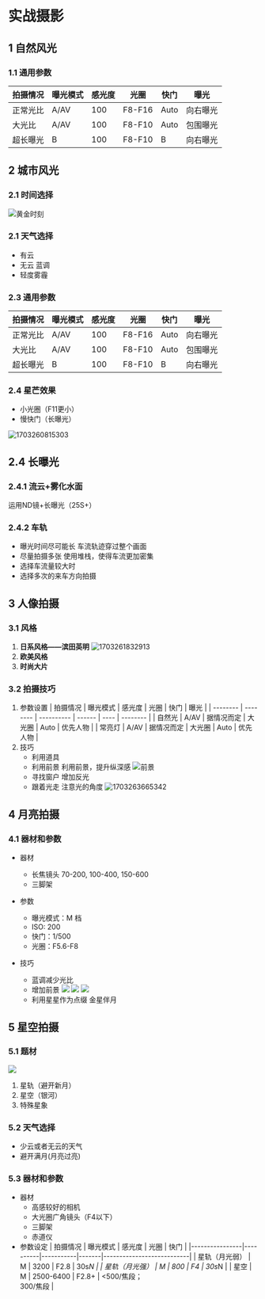 # 实战摄影

## 1 自然风光

### 1.1 通用参数

| 拍摄情况 | 曝光模式 | 感光度 | 光圈   | 快门 | 曝光     |
| -------- | -------- | ------ | ------ | ---- | -------- |
| 正常光比 | A/AV     | 100    | F8-F16 | Auto | 向右曝光 |
| 大光比   | A/AV     | 100    | F8-F10 | Auto | 包围曝光 |
| 超长曝光 | B        | 100    | F8-F10 | B    | 向右曝光 |

## 2 城市风光

### 2.1 时间选择

![黄金时刻](images/风光摄影知识/1703260034348.png)

### 2.1 天气选择

- 有云
- 无云
  蓝调
- 轻度雾霾

### 2.3 通用参数

| 拍摄情况 | 曝光模式 | 感光度 | 光圈   | 快门 | 曝光     |
| -------- | -------- | ------ | ------ | ---- | -------- |
| 正常光比 | A/AV     | 100    | F8-F16 | Auto | 向右曝光 |
| 大光比   | A/AV     | 100    | F8-F10 | Auto | 包围曝光 |
| 超长曝光 | B        | 100    | F8-F10 | B    | 向右曝光 |

### 2.4 星芒效果

- 小光圈（F11更小）
- 慢快门（长曝光）

![1703260815303](images/风光摄影知识/1703260815303.png)

## 2.4 长曝光

### 2.4.1 流云+雾化水面

运用ND镜+长曝光（25S+）

### 2.4.2 车轨

- 曝光时间尽可能长
  车流轨迹穿过整个画面
- 尽量拍摄多张
  使用堆栈，使得车流更加密集
- 选择车流量较大时
- 选择多次的来车方向拍摄

## 3 人像拍摄

### 3.1 风格

1. **日系风格——滨田英明**
   ![1703261832913](images/风光摄影知识/1703261832913.png)
2. **欧美风格**
3. **时尚大片**

### 3.2 拍摄技巧

1. 参数设置
  | 拍摄情况 | 曝光模式 | 感光度     | 光圈   | 快门 | 曝光     |
   | -------- | -------- | ---------- | ------ | ---- | -------- |
   | 自然光   | A/AV     | 据情况而定 | 大光圈 | Auto | 优先人物 |
   | 常亮灯   | A/AV     | 据情况而定 | 大光圈 | Auto | 优先人物 |
2. 技巧
   - 利用道具
   - 利用前景
     利用前景，提升纵深感
     ![前景](images/风光摄影知识/1703263475355.png)
   - 寻找窗户
     增加反光
   - 跟着光走
     注意光的角度
     ![1703263665342](images/风光摄影知识/1703263665342.png)

## 4 月亮拍摄

### 4.1 器材和参数

- 器材

  - 长焦镜头
    70-200, 100-400, 150-600
  - 三脚架
- 参数

  - 曝光模式：M 档
  - ISO: 200
  - 快门：1/500
  - 光圈：F5.6-F8
- 技巧

  - 蓝调减少光比
  - 增加前景
    ![](images/2023-12-23-01-54-48.png)
    ![](images/2023-12-23-01-56-47.png)
    ![](images/2023-12-23-01-57-20.png)
  - 利用星星作为点缀
    金星伴月

## 5 星空拍摄

### 5.1 题材

![](images/2023-12-23-13-25-59.png)

1. 星轨（避开新月）
2. 星空（银河）
3. 特殊星象

### 5.2 天气选择

- 少云或者无云的天气
- 避开满月(月亮过亮)

### 5.3 器材和参数

- 器材
  - 高感较好的相机
  - 大光圈广角镜头（F4以下）
  - 三脚架
  - 赤道仪
- 参数设定
  | 拍摄情况       | 曝光模式 | 感光度    | 光圈  | 快门                      |
  |----------------|----------|-----------|-------|---------------------------|
  | 星轨（月光弱） | M        | 3200      | F2.8  | 30s*N                     |
  | 星轨（月光强） | M        | 800       | F4    | 30s*N                     |
  | 星空           | M        | 2500-6400 | F2.8+ | <500/焦段；<br />300/焦段 |

